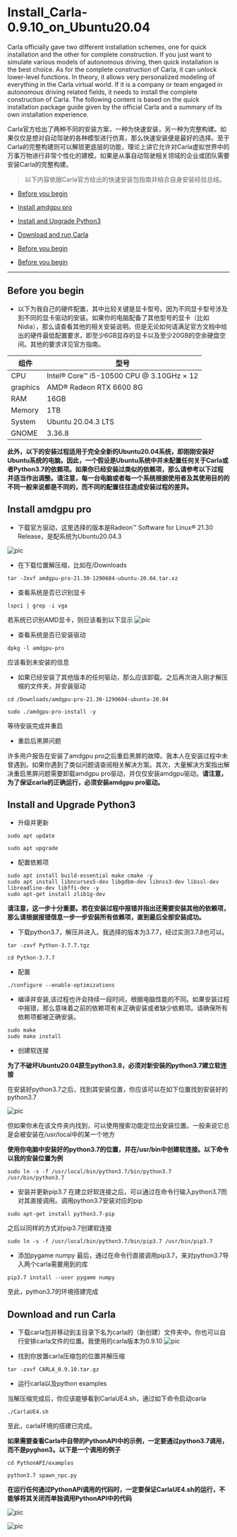 # Install_Carla-0.9.10_on_Ubuntu20.04
Carla officially gave two different installation schemes, one for quick installation and the other for complete construction. If you just want to simulate various models of autonomous driving, then quick installation is the best choice. As for the complete construction of Carla, it can unlock lower-level functions. In theory, it allows very personalized modeling of everything in the Carla virtual world. If it is a company or team engaged in autonomous driving related fields, it needs to install the complete construction of Carla. The following content is based on the quick installation package guide given by the official Carla and a summary of its own installation experience.


Carla官方给出了两种不同的安装方案，一种为快速安装，另一种为完整构建。如果仅仅是想对自动驾驶的各种模型进行仿真，那么快速安装便是最好的选择。至于Carla的完整构建则可以解锁更底层的功能，理论上讲它允许对Carla虚拟世界中的万事万物进行非常个性化的建模。如果是从事自动驾驶相关领域的企业或团队需要安装Carla的完整构建。
> 以下内容依据Carla官方给出的快速安装包指南并结合自身安装经验总结。

* [Before you begin](#before-you-begin)  
  
* [Install amdgpu pro](#install-amdgpu-pro)  
    
* [Install and Upgrade Python3](#install-and-upgrade-python3)
  
* [Download and run Carla](#download-and-run-carla)
* [Before you begin](#before-you-begin)
* [Before you begin](#before-you-begin)
------



Before you begin
------

- 以下为我自己的硬件配置，其中比较关键是显卡型号。因为不同显卡型号涉及到不同的显卡驱动的安装。如果你的电脑配备了其他型号的显卡（比如Nidia），那么请查看其他的相关安装说明。但是无论如何请满足官方文档中给出的硬件最低配置要求，即至少6GB显存的显卡以及至少20GB的空余硬盘空间。其他的要求详见官方指南。
    
|组件|型号|
|----|-----|
|CPU|Intel® Core™ i5-10500 CPU @ 3.10GHz × 12|
|graphics|AMD® Radeon RTX 6600 8G|
|RAM|16GB|
|Memory|1TB|
|System|Ubuntu 20.04.3 LTS|
|GNOME|3.36.8|



**此外，以下的安装过程适用于完全全新的Ubuntu20.04系统，即刚刚安装好Ubuntu系统的电脑。因此，一个假设是Ubuntu系统中并未配置任何关于Carla或者Python3.7的依赖项。如果你已经安装过类似的依赖项，那么请参考以下过程并适当作出调整。请注意，每一台电脑或者每一个系统根据使用者及其使用目的的不同一般来说都是不同的，而不同的配置往往造成安装过程的差异。**



Install amdgpu pro
------
- 下载官方驱动，这里选择的版本是Radeon™ Software for Linux® 21.30 Release，是配系统为Ubuntu20.04.3

![pic](https://github.com/yuehai90/Install_Carla-0.9.10_on_Ubuntu20.04/blob/main/img/2021-12-15%2011-28-29%20amdpro%20download.png)

- 在下载位置解压缩，比如在/Downloads
```
tar -Jxvf amdgpu-pro-21.30-1290604-ubuntu-20.04.tar.xz
```


- 查看系统是否已识别显卡
```
lspci | grep -i vga
```
若系统已识别AMD显卡，则应该看到以下显示
![pic](https://github.com/yuehai90/Install_Carla-0.9.10_on_Ubuntu20.04/blob/main/img/2021-12-15%2012-00-54%20amd1.png)

- 查看系统是否已安装驱动
```
dpkg -l amdgpu-pro
```
应该看到未安装的信息


- 如果已经安装了其他版本的任何驱动，那么应该卸载。之后再次进入刚才解压缩的文件夹，并安装驱动
```
cd /Downloads/amdgpu-pro-21.30-1290604-ubuntu-20.04

sudo ./amdgpu-pro-install -y
```
等待安装完成并重启


- 重启后黑屏问题

许多用户报告在安装了amdgpu pro之后重启黑屏的故障。我本人在安装过程中未曾遇到。如果你遇到了类似问题请查阅相关解决方案。其次，大量解决方案指出解决重启黑屏问题需要卸载amdgpu pro驱动，并仅仅安装amdgpu驱动。**请注意，为了保证carla的正确运行，必须安装amdgpu pro驱动。**

Install and Upgrade Python3
------
- 升级并更新
```
sudo apt update

sudo apt upgrade
```

- 配置依赖项
```
sudo apt install build-essential make cmake -y
sudo apt install libncurses5-dev libgdbm-dev libnss3-dev libssl-dev libreadline-dev libffi-dev -y
sudo apt-get install zlib1g-dev
```
**请注意，这一步十分重要。若在安装过程中报错并指出还需要安装其他的依赖项，那么请根据报错信息一步一步安装所有依赖项，直到最后全部安装成功。**


- 下载python3.7，解压并进入。我选择的版本为3.7.7，经过实测3.7.8也可以。
```
tar -zxvf Python-3.7.7.tgz

cd Python-3.7.7
```


- 配置
```
./configure --enable-optimizations
```


- 编译并安装,该过程也许会持续一段时间，根据电脑性能的不同。如果安装过程中报错，那么意味着之前的依赖项有未正确安装或者缺少依赖项。请确保所有依赖项都被正确安装。
```
sudo make
sudo make install
```


- 创建软连接

**为了不破坏Ubuntu20.04原生python3.8，必须对新安装的python3.7建立软连接**

在安装好python3.7之后，找到其安装位置，你应该可以在如下位置找到安装好的python3.7

![pic](https://github.com/yuehai90/Install_Carla-0.9.10_on_Ubuntu20.04/blob/main/img/2021-12-15%2013-43-38%20python3.7.png)

但如果你未在该文件夹内找到，可以使用搜索功能定位出安装位置。一般来说它总是会被安装在/usr/local中的某一个地方

**使用你电脑中安装好的python3.7的位置，并在/usr/bin中创建软连接。以下命令以我的安装位置为例**
```
sudo ln -s -f /usr/local/bin/python3.7/bin/python3.7 /usr/bin/python3.7
```


- 安装并更新pip3.7
在建立好软连接之后，可以通过在命令行输入python3.7而对其直接调用。调用python3.7安装对应的pip

```
sudo apt-get install python3.7-pip
```

之后以同样的方式对pip3.7创建软连接
```
sudo ln -s -f /usr/local/bin/python3.7/bin/pip3.7 /usr/bin/pip3.7
```


- 添加pygame numpy
最后，通过在命令行直接调用pip3.7，来对python3.7导入两个carla需要用到的库
```
pip3.7 install --user pygame numpy
```
至此，python3.7的环境搭建完成


Download and run Carla
------
- 下载carla包并移动到主目录下名为carla的（新创建）文件夹中。你也可以自行安排carla文件的位置。我使用的carla版本为0.9.10
![pic](https://github.com/yuehai90/Install_Carla-0.9.10_on_Ubuntu20.04/blob/main/img/2021-12-15%2014-01-02%20carla%20download.png)

- 找到你放置carla压缩包的位置并解压缩
```
tar -zxvf CARLA_0.9.10.tar.gz
```

- 运行carla以及python examples

当解压缩完成后，你应该能够看到CarlaUE4.sh，通过如下命令启动carla
```
./CarlaUE4.sh
```

至此，carla环境的搭建已完成。

**如果需要查看Carla中自带的PythonAPI中的示例，一定要通过python3.7调用，而不是pyghon3。以下是一个调用的例子**
```
cd PythonAPI/examples

python3.7 spawn_npc.py
```

**在运行任何通过PythonAPI调用的代码时，一定要保证CarlaUE4.sh的运行，不能够将其关闭而单独调用PythonAPI中的代码**

![pic](https://github.com/yuehai90/Install_Carla-0.9.10_on_Ubuntu20.04/blob/main/img/2021-12-15%2014-10-22%20carla%20run.png)

![pic](https://github.com/yuehai90/Install_Carla-0.9.10_on_Ubuntu20.04/blob/main/img/2021-12-15%2014-11-52%20carla%20run.png)
